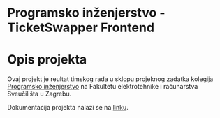 # Programsko inženjerstvo - TicketSwapper Frontend

# Opis projekta
Ovaj projekt je reultat timskog rada u sklopu projeknog zadatka kolegija [Programsko inženjerstvo](https://www.fer.unizg.hr/predmet/proinz) na Fakultetu elektrotehnike i računarstva Sveučilišta u Zagrebu. 

Dokumentacija projekta nalazi se na [linku](https://github.com/PROGI-Projekt-FER/docs/wiki).
